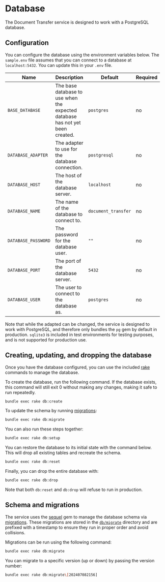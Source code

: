 # Database

The Document Transfer service is designed to work with a PostgreSQL database.

## Configuration

You can configure the database using the environment variables below. The
`sample.env` file assumes that you can connect to a database at
`localhost:5432`. You can update this in your `.env` file.

| Name                | Description                                                                   | Default             | Required |
|---------------------|-------------------------------------------------------------------------------|---------------------|----------|
| `BASE_DATABASE`     | The base database to use when the expected database has not yet been created. | `postgres`          | no       |
| `DATABASE_ADAPTER`  | The adapter to use for the database connection.                               | `postgresql`        | no       |
| `DATABASE_HOST`     | The host of the database server.                                              | `localhost`         | no       |
| `DATABASE_NAME`     | The name of the database to connect to.                                       | `document_transfer` | no       |
| `DATABASE_PASSWORD` | The password for the database user.                                           | `""`                | no       |
| `DATABASE_PORT`     | The port of the database server.                                              | `5432`              | no       |
| `DATABASE_USER`     | The user to connect to the database as.                                       | `postgres`          | no       |

Note that while the adapted can be changed, the service is designed to work with
PostgreSQL, and therefore only bundles the `pg` gem by default in production.
`sqlite3` is included in test environments for testing purposes, and is not
supported for production use.

## Creating, updating, and dropping the database

Once you have the database configured, you can use the included [rake] commands
to manage the database.

To create the database, run the following command. If the database exists, this
command will still exit 0 without making any changes, making it safe to run
repeatedly.

```bash
bundle exec rake db:create
```

To update the schema by running [migrations]:

```bash
bundle exec rake db:migrate
```

You can also run these steps together:

```bash
bundle exec rake db:setup
```

You can restore the database to its initial state with the command below. This
will drop all existing tables and recreate the schema.

```bash
bundle exec rake db:reset
````

Finally, you can drop the entire database with:

```bash
bundle exec rake db:drop
```

Note that both `db:reset` and `db:drop` will refuse to run in production.

## Schema and migrations

The service uses the [sequel] gem to manage the database schema via
[migrations][sequel-migrations]. These migrations are stored in the
[`db/migrate`][migrate] directory and are prefixed with a timestamp to ensure
they run in proper order and avoid collisions.

Migrations can be run using the following command:

```bash
bundle exec rake db:migrate
```

You can migrate to a specific version (up or down) by passing the version
number:

```bash
bundle exec rake db:migrate\[202407082156]
```

[migrate]: ./db/migrate
[migrations]: #schema-and-migrations
[rake]: https://ruby.github.io/rake/
[sequel]: https://sequel.jeremyevans.net/
[sequel-migrations]: https://sequel.jeremyevans.net/rdoc/files/doc/migration_rdoc.html

